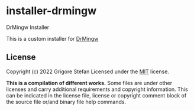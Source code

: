 # installer-drmingw
DrMingw Installer

This is a custom installer for [DrMingw](https://github.com/jrfonseca/drmingw/releases)

## License

Copyright (c) 2022 Grigore Stefan
Licensed under the [MIT](LICENSE) license.

**This is a compilation of different works.**
Some files are under other licenses and carry additional requirements and copyright information.
This can be indicated in the license file, license or copyright comment block of the source file or/and binary file help commands.

